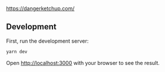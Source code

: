 https://dangerketchup.com/

## Development

First, run the development server:

```bash
yarn dev
```

Open [http://localhost:3000](http://localhost:3000) with your browser to see the result.
